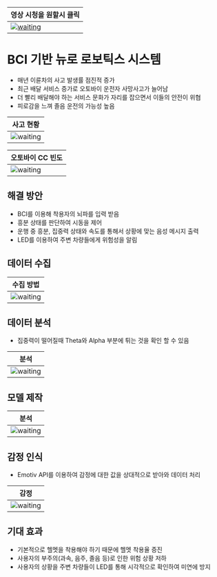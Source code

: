 
| 영상 시청을 원할시 클릭 |
| ------ |
|[![waiting](https://github.com/DunkHimYo/motorcycle-safety-helmet/blob/main/img/main_img.png)](https://youtu.be/KndvLGN82pY)|

# BCI 기반 뉴로 로보틱스 시스템

- 매년 이륜차의 사고 발생률 점진적 증가
- 최근 배달 서비스 증가로 오토바이 운전자 사망사고가 늘어남
- 더 빨리 배달해야 하는 서비스 문화가 자리를 잡으면서 이들의 안전이 위협
- 피로감을 느껴 졸음 운전의 가능성 높음

| 사고 현황 |
| ------ |
|![waiting](https://github.com/DunkHimYo/motorcycle-safety-helmet/blob/main/img/accident_status.png)|


| 오토바이 CC 빈도 |
| ------ |
|![waiting](https://github.com/DunkHimYo/motorcycle-safety-helmet/blob/main/img/motorcycle_total.png)|

## 해결 방안

- BCI를 이용해 착용자의 뇌파를 입력 받음
- 흥분 상태를 판단하여 시동을 제어
- 운행 중 흥분, 집중력 상태와 속도를 통해서 상황에 맞는 음성 메시지 출력
- LED를 이용하여 주변 차량들에게 위험성을 알림

## 데이터 수집
| 수집 방법 |
| ------ |
|![waiting](https://github.com/DunkHimYo/motorcycle-safety-helmet/blob/main/img/explain.jpg)|

## 데이터 분석
- 집중력이 떨어질때 Theta와 Alpha 부분에 튀는 것을 확인 할 수 있음

| 분석 |
| ------ |
|![waiting](https://github.com/DunkHimYo/motorcycle-safety-helmet/blob/main/img/state.jpg)|


## 모델 제작

| 분석 |
| ------ |
|![waiting](https://github.com/DunkHimYo/motorcycle-safety-helmet/blob/main/img/model.png)|

## 감정 인식
- Emotiv API를 이용하여 감정에 대한 값을 상대적으로 받아와 데이터 처리

| 감정 |
| ------ |
|![waiting](https://github.com/DunkHimYo/motorcycle-safety-helmet/blob/main/img/matrix.jpg)|


## 기대 효과

- 기본적으로 헬멧을 착용해야 하기 때문에 헬멧 착용율 증진
- 사용자의 부주의(과속, 음주, 졸음 등)로 인한 위험 상황 저하
- 사용자의 상황을 주변 차량들이 LED를 통해 시각적으로 확인하여 미연에 방지

